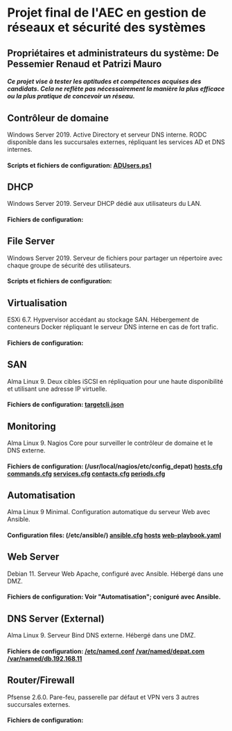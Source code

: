 # Projet final de l'AEC en gestion de réseaux et sécurité des systèmes
## Propriétaires et administrateurs du système: De Pessemier Renaud et Patrizi Mauro
##### _Ce projet vise à tester les aptitudes et compétences acquises des candidats. Cela ne reflète pas nécessairement la manière la plus efficace ou la plus pratique de concevoir un réseau._

## **Contrôleur de domaine**
Windows Server 2019. Active Directory et serveur DNS interne. RODC disponible dans les succursales externes, répliquant les services AD et DNS internes.
#### Scripts et fichiers de configuration: [ADUsers.ps1](AD/ADUsers.ps1)

## **DHCP**
Windows Server 2019. Serveur DHCP dédié aux utilisateurs du LAN.
#### Fichiers de configuration:

## **File Server**
Windows Server 2019. Serveur de fichiers pour partager un répertoire avec chaque groupe de sécurité des utilisateurs.
#### Scripts et fichiers de configuration:

## **Virtualisation**
ESXi 6.7. Hypvervisor accédant au stockage SAN. Hébergement de conteneurs Docker répliquant le serveur DNS interne en cas de fort trafic.
#### Fichiers de configuration:

## **SAN**
Alma Linux 9. Deux cibles iSCSI en répliquation pour une haute disponibilité et utilisant une adresse IP virtuelle.
#### Fichiers de configuration: [targetcli.json](SAN/targetcli.json)

## **Monitoring**
Alma Linux 9. Nagios Core pour surveiller le contrôleur de domaine et le DNS externe.
#### Fichiers de configuration: (/usr/local/nagios/etc/config_depat) [hosts.cfg](Nagios/hosts.cfg) [commands.cfg](Nagios/commands.cfg) [services.cfg](Nagios/services.cfg) [contacts.cfg](Nagios/contacts.cfg) [periods.cfg](Nagios/periods.cfg)

## **Automatisation**
Alma Linux 9 Minimal. Configuration automatique du serveur Web avec Ansible.
#### Configuration files: (/etc/ansible/) [ansible.cfg](Ansible/ansible.cfg) [hosts](Ansible/hosts) [web-playbook.yaml](Ansible/web-playbook.yaml)

## **Web Server**
Debian 11. Serveur Web Apache, configuré avec Ansible. Hébergé dans une DMZ.
#### Fichiers de configuration: Voir "Automatisation"; coniguré avec Ansible.

## **DNS Server (External)**
Alma Linux 9. Serveur Bind DNS externe. Hébergé dans une DMZ.
#### Fichiers de configuration: [/etc/named.conf](Bind/named.conf) [/var/named/depat.com](Bind/depat.com) [/var/named/db.192.168.11](Bind/db.192.168.11)

## **Router/Firewall**
Pfsense 2.6.0. Pare-feu, passerelle par défaut et VPN vers 3 autres succursales externes.
#### Fichiers de configuration:
